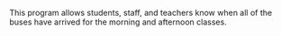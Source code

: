 This program allows students, staff, and teachers know when all of the buses have arrived for the morning and afternoon classes.
